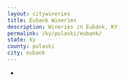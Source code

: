 ```yaml
---
layout: citywineries
title: Eubank Wineries
description: Wineries in Eubank, KY
permalink: /ky/pulaski/eubank/
state: ky
county: pulaski
city: eubank
---
```

-
